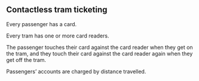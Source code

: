 ## Contactless tram ticketing ##

Every passenger has a card.

Every tram has one or more card readers.

The passenger touches their card against the card reader when they get on the tram, 
and they touch their card against the card reader again when they get off the tram.

Passengers’ accounts are charged by distance travelled.
